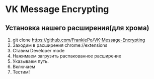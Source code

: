 VK Message Encrypting
=======================

Установка нашего расширения(для хрома)
--------------------------------------

1. git clone https://github.com/FrankiePo/VK-Message-Encrypting
2. Заходим в расширения chrome://extensions
3. Ставим Developer mode
4. Нажимаем загрузить распакованное расширение
5. Указываем путь.
6. Включаем
7. Тестим!
